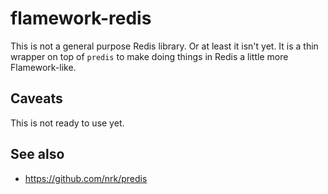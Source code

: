 # flamework-redis

This is not a general purpose Redis library. Or at least it isn't yet. It is a thin wrapper on top of `predis` to make doing things in Redis a little more Flamework-like.

## Caveats

This is not ready to use yet.

## See also

* https://github.com/nrk/predis
